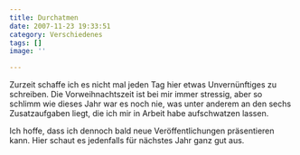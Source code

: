 ```yaml
---
title: Durchatmen
date: 2007-11-23 19:33:51
category: Verschiedenes
tags: []
image: ''

---
```


Zurzeit schaffe ich es nicht mal jeden Tag hier etwas Unvernünftiges zu schreiben. Die Vorweihnachtszeit ist bei mir immer stressig, aber so schlimm wie dieses Jahr war es noch nie, was unter anderem an den sechs Zusatzaufgaben liegt, die ich mir in Arbeit habe aufschwatzen lassen.  

  

Ich hoffe, dass ich dennoch bald neue Veröffentlichungen präsentieren kann. Hier schaut es jedenfalls für nächstes Jahr ganz gut aus.
